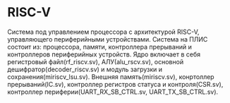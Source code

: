 # RISC-V
Система под управлением процессора с архитектурой RISC-V, управляющего периферийными устройствами. 
Система на ПЛИС состоит из: процессора, памяти, контроллера прерываний и контроллеров периферийных устройств.
Ядро включает в себя регистровый файл(rf_riscv.sv), АЛУ(alu_rscv.sv), основной дешифратор(decoder_riscv.sv) и модуль загрузки и сохранения(miriscv_lsu.sv). Внешняя память(miriscv.sv), конртоллер прерываний(IC.sv), контроллер регистров статуса и контроля(CSR.sv), контроллер периферии(UART_RX_SB_CTRL.sv, UART_TX_SB_CTRL.sv).

